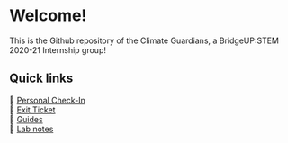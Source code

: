 # Welcome!
This is the Github repository of the Climate Guardians, a BridgeUP:STEM 2020-21 Internship group! 

## Quick links
:tropical_fish: [Personal Check-In](https://docs.google.com/forms/d/e/1FAIpQLSftTU8ed36etM04EgJ8wUude9EAnjMG67pnoLvgHTBvUaiL0A/viewform) </br>
:tropical_fish: [Exit Ticket](https://docs.google.com/forms/d/e/1FAIpQLSdmdGxt1lmsj90-9JJmsKQ0sPYq4xjeueu4v6bO4G_fCK7FOw/viewform) </br>
:tropical_fish: [Guides](./guides) </br>
:tropical_fish: [Lab notes](https://docs.google.com/document/d/1Of3Vk_W59EdHo9GcbAQzHQw33lFQgQA9VkDRsW8Cvbw/edit?usp=sharing)
